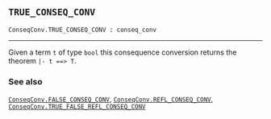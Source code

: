 ## `TRUE_CONSEQ_CONV`

``` hol4
ConseqConv.TRUE_CONSEQ_CONV : conseq_conv
```

------------------------------------------------------------------------

Given a term `t` of type `bool` this consequence conversion returns the
theorem `|- t ==> T`.

### See also

[`ConseqConv.FALSE_CONSEQ_CONV`](#ConseqConv.FALSE_CONSEQ_CONV),
[`ConseqConv.REFL_CONSEQ_CONV`](#ConseqConv.REFL_CONSEQ_CONV),
[`ConseqConv.TRUE_FALSE_REFL_CONSEQ_CONV`](#ConseqConv.TRUE_FALSE_REFL_CONSEQ_CONV)
